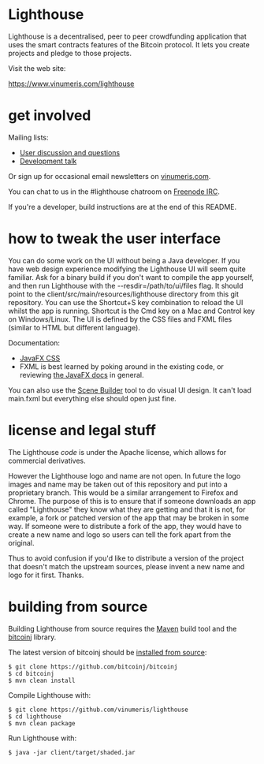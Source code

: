 Lighthouse
==========

Lighthouse is a decentralised, peer to peer crowdfunding application that uses the smart contracts features of the
Bitcoin protocol. It lets you create projects and pledge to those projects.

Visit the web site:

https://www.vinumeris.com/lighthouse

# get involved

Mailing lists:

* [User discussion and questions](https://groups.google.com/forum/#!forum/lighthouse-discuss)
* [Development talk](https://groups.google.com/forum/#!forum/lighthouse-dev)

Or sign up for occasional email newsletters on [vinumeris.com](https://www.vinumeris.com).

You can chat to us in the #lighthouse chatroom on [Freenode IRC](http://webchat.freenode.net/).

If you're a developer, build instructions are at the end of this README.

# how to tweak the user interface

You can do some work on the UI without being a Java developer. If you have web design experience modifying the Lighthouse
UI will seem quite familiar. Ask for a binary build if you don't want to compile the app yourself, and then run 
Lighthouse with the --resdir=/path/to/ui/files flag. It should point to the client/src/main/resources/lighthouse
directory from this git repository. You can use the Shortcut+S key combination to reload the UI whilst the app
is running. Shortcut is the Cmd key on a Mac and Control key on Windows/Linux. The UI is defined by the CSS files
and FXML files (similar to HTML but different language).

Documentation:

* [JavaFX CSS](http://docs.oracle.com/javase/8/javafx/api/javafx/scene/doc-files/cssref.html)
* FXML is best learned by poking around in the existing code, or reviewing [the JavaFX docs](http://docs.oracle.com/javase/8/javase-clienttechnologies.htm) in general.

You can also use the [Scene Builder](http://www.oracle.com/technetwork/java/javase/downloads/sb2download-2177776.html) 
tool to do visual UI design. It can't load main.fxml but everything else should open just fine.

# license and legal stuff

The Lighthouse *code* is under the Apache license, which allows for commercial derivatives.

However the Lighthouse logo and name are not open. In future the logo images and name may be taken
out of this repository and put into a proprietary branch. This would be a similar arrangement to Firefox and Chrome.
The purpose of this is to ensure that if someone downloads an app called "Lighthouse" they know what they are getting
and that it is not, for example, a fork or patched version of the app that may be broken in some way. If someone were
to distribute a fork of the app, they would have to create a new name and logo so users can tell the fork apart from
the original.

Thus to avoid confusion if you'd like to distribute a version of the project that doesn't match the upstream sources, 
please invent a new name and logo for it first. Thanks.

# building from source

Building Lighthouse from source requires the [Maven](http://maven.apache.org/) build tool and the [bitcoinj](http://bitcoinj.github.io/) library.

The latest version of bitcoinj should be [installed from source](https://github.com/bitcoinj/bitcoinj):

```
$ git clone https://github.com/bitcoinj/bitcoinj
$ cd bitcoinj
$ mvn clean install
```

Compile Lighthouse with:

```
$ git clone https://github.com/vinumeris/lighthouse
$ cd lighthouse
$ mvn clean package
```

Run Lighthouse with:

```
$ java -jar client/target/shaded.jar
```
